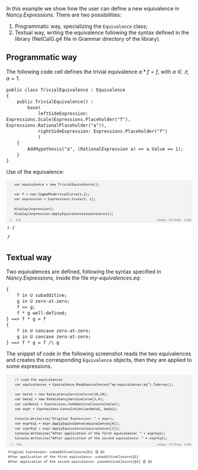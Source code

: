 In this example we show how the user can define a new equivalence in _Nancy.Expressions_.
There are two possibilities:
1) Programmatic way, specializing the `Equivalence` class;
2) Textual way, writing the equivalence following the syntax defined in the library (NetCalG.g4 file in Grammar directory of the library).

## Programmatic way

The following code cell defines the trivial equivalence $a*f = f$, with $a \in \mathcal{Q}, a=1$.

```
public class TrivialEquivalence : Equivalence
{
    public TrivialEquivalence() :
        base(
            leftSideExpression: Expressions.Scale(Expressions.Placeholder("f"), Expressions.RationalPlaceholder("a")),
            rightSideExpression: Expressions.Placeholder("f")
            )
    {
        AddHypothesis("a", (RationalExpression a) => a.Value == 1);
    }
}
```

Use of the equivalence:

![Equivalence definition - Programmatic way](./img/equivalence-definition_1.png)

## Textual way

Two equivalences are defined, following the syntax specified in *Nancy.Expressions*, inside the file *my-equivalences.eq*:

```
{
    f in U subadditive; 
    g in U zero-at-zero; 
    f <= g; 
    f * g well-defined; 
} ==> f * g = f
{
    f in U concave zero-at-zero;
    g in U concave zero-at-zero;
} ==> f * g = f /\ g
```

The snippet of code in the following screenshot reads the two equivalences and creates the corresponding `Equivalence` objects, then they are applied to some expressions.

![Equivalence definition - Textual way](./img/equivalence-grammar.png)

